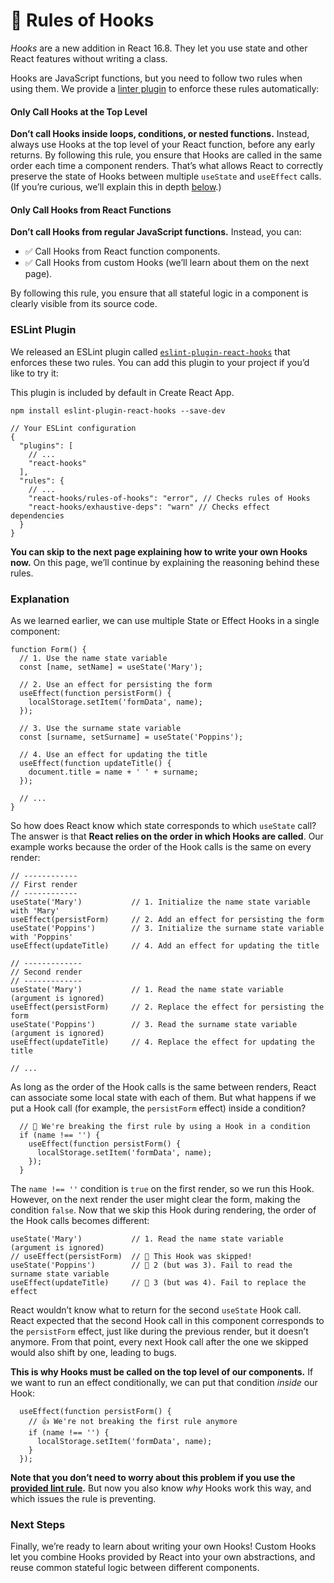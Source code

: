 # 🌵 Rules of Hooks

_Hooks_ are a new addition in React 16.8. They let you use state and other React features without writing a class.

Hooks are JavaScript functions, but you need to follow two rules when using them. We provide a [linter plugin](https://www.npmjs.com/package/eslint-plugin-react-hooks) to enforce these rules automatically:

#### Only Call Hooks at the Top Level

**Don’t call Hooks inside loops, conditions, or nested functions.** Instead, always use Hooks at the top level of your React function, before any early returns. By following this rule, you ensure that Hooks are called in the same order each time a component renders. That’s what allows React to correctly preserve the state of Hooks between multiple `useState` and `useEffect` calls. (If you’re curious, we’ll explain this in depth [below](https://github.com/mindulle/Documents/blob/main/Languages/react/frequently-used/hooks/broken-reference/README.md).)

#### Only Call Hooks from React Functions

**Don’t call Hooks from regular JavaScript functions.** Instead, you can:

* ✅ Call Hooks from React function components.
* ✅ Call Hooks from custom Hooks (we’ll learn about them on the next page).

By following this rule, you ensure that all stateful logic in a component is clearly visible from its source code.

### ESLint Plugin

We released an ESLint plugin called [`eslint-plugin-react-hooks`](https://www.npmjs.com/package/eslint-plugin-react-hooks) that enforces these two rules. You can add this plugin to your project if you’d like to try it:

This plugin is included by default in Create React App.

```
npm install eslint-plugin-react-hooks --save-dev
```

```
// Your ESLint configuration
{
  "plugins": [
    // ...
    "react-hooks"
  ],
  "rules": {
    // ...
    "react-hooks/rules-of-hooks": "error", // Checks rules of Hooks
    "react-hooks/exhaustive-deps": "warn" // Checks effect dependencies
  }
}
```

**You can skip to the next page explaining how to write your own Hooks now.** On this page, we’ll continue by explaining the reasoning behind these rules.

### Explanation

As we learned earlier, we can use multiple State or Effect Hooks in a single component:

```
function Form() {
  // 1. Use the name state variable
  const [name, setName] = useState('Mary');

  // 2. Use an effect for persisting the form
  useEffect(function persistForm() {
    localStorage.setItem('formData', name);
  });

  // 3. Use the surname state variable
  const [surname, setSurname] = useState('Poppins');

  // 4. Use an effect for updating the title
  useEffect(function updateTitle() {
    document.title = name + ' ' + surname;
  });

  // ...
}
```

So how does React know which state corresponds to which `useState` call? The answer is that **React relies on the order in which Hooks are called**. Our example works because the order of the Hook calls is the same on every render:

```
// ------------
// First render
// ------------
useState('Mary')           // 1. Initialize the name state variable with 'Mary'
useEffect(persistForm)     // 2. Add an effect for persisting the form
useState('Poppins')        // 3. Initialize the surname state variable with 'Poppins'
useEffect(updateTitle)     // 4. Add an effect for updating the title

// -------------
// Second render
// -------------
useState('Mary')           // 1. Read the name state variable (argument is ignored)
useEffect(persistForm)     // 2. Replace the effect for persisting the form
useState('Poppins')        // 3. Read the surname state variable (argument is ignored)
useEffect(updateTitle)     // 4. Replace the effect for updating the title

// ...
```

As long as the order of the Hook calls is the same between renders, React can associate some local state with each of them. But what happens if we put a Hook call (for example, the `persistForm` effect) inside a condition?

```
  // 🔴 We're breaking the first rule by using a Hook in a condition
  if (name !== '') {
    useEffect(function persistForm() {
      localStorage.setItem('formData', name);
    });
  }
```

The `name !== ''` condition is `true` on the first render, so we run this Hook. However, on the next render the user might clear the form, making the condition `false`. Now that we skip this Hook during rendering, the order of the Hook calls becomes different:

```
useState('Mary')           // 1. Read the name state variable (argument is ignored)
// useEffect(persistForm)  // 🔴 This Hook was skipped!
useState('Poppins')        // 🔴 2 (but was 3). Fail to read the surname state variable
useEffect(updateTitle)     // 🔴 3 (but was 4). Fail to replace the effect
```

React wouldn’t know what to return for the second `useState` Hook call. React expected that the second Hook call in this component corresponds to the `persistForm` effect, just like during the previous render, but it doesn’t anymore. From that point, every next Hook call after the one we skipped would also shift by one, leading to bugs.

**This is why Hooks must be called on the top level of our components.** If we want to run an effect conditionally, we can put that condition _inside_ our Hook:

```
  useEffect(function persistForm() {
    // 👍 We're not breaking the first rule anymore
    if (name !== '') {
      localStorage.setItem('formData', name);
    }
  });
```

**Note that you don’t need to worry about this problem if you use the** [**provided lint rule**](https://www.npmjs.com/package/eslint-plugin-react-hooks)**.** But now you also know _why_ Hooks work this way, and which issues the rule is preventing.

### Next Steps

Finally, we’re ready to learn about writing your own Hooks! Custom Hooks let you combine Hooks provided by React into your own abstractions, and reuse common stateful logic between different components.
